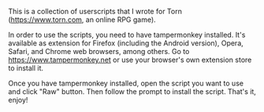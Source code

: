 This is a collection of userscripts that I wrote for Torn (https://www.torn.com, an online RPG game).

In order to use the scripts, you need to have tampermonkey installed. It's available as extension for Firefox (including the Android version), Opera, Safari, and Chrome web browsers, among others. Go to https://www.tampermonkey.net or use your browser's own extension store to install it.

Once you have tampermonkey installed, open the script you want to use and click "Raw" button. Then follow the prompt to install the script. That's it, enjoy!
